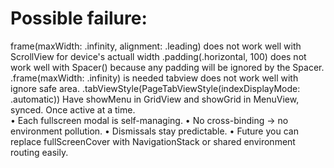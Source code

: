 #  Possible failure:
frame(maxWidth: .infinity, alignment: .leading) does not work well with ScrollView for device's actuall width
 .padding(.horizontal, 100) does not work well with Spacer() because any padding will be ignored by the Spacer.     .frame(maxWidth: .infinity)   is needed
tabview does not work well with ignore safe area. .tabViewStyle(PageTabViewStyle(indexDisplayMode: .automatic))
Have showMenu in GridView and showGrid in MenuView, synced. Once active at a time.	
    •	Each fullscreen modal is self-managing.
	•	No cross-binding → no environment pollution.
	•	Dismissals stay predictable.
	•	Future you can replace fullScreenCover with NavigationStack or shared environment routing easily.
